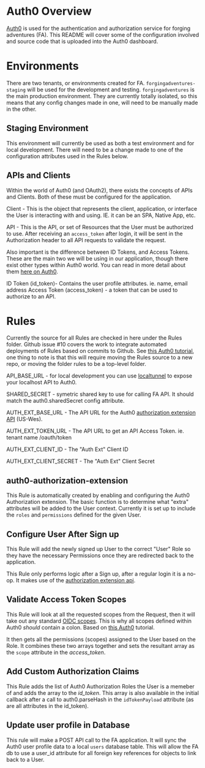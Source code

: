 # Auth0 Overview

[Auth0](https://auth0.com/) is used for the authentication and authorization service for forging adventures (FA). This README will cover some of the configuration involved and source code that is uploaded into the Auth0 dashboard. 

# Environments

There are two tenants, or environments created for FA. `forgingadventures-staging` will be used for the development and testing. `forgingadventures` is the main production environment. They are currently totally isolated, so this means that any config changes made in one, will need to be manually made in the other. 

## Staging Environment

This environment will currently be used as both a test environment and for local development. There will need to be a change made to one of the configuration attributes used in the Rules below. 

## APIs and Clients

Within the world of Auth0 (and OAuth2), there exists the concepts of APIs and Clients. Both of these must be configured for the application. 

Client - This is the object that represents the client, application, or interface the User is interacting with and using. IE. it can be an SPA, Native App, etc. 

API - This is the API, or set of Resources that the User must be authorized to use. After receiving an `access_token` after login, it will be sent in the Authorization header to all API requests to validate the request. 

Also important is the difference between ID Tokens, and Access Tokens. These are the main two we will be using in our application, though there exist other types within Auth0 world. You can read in more detail about them [here on Auth0](https://auth0.com/docs/tokens).

ID Token (id_token)- Contains the user profile attributes. ie. name, email address
Access Token (access_token) - a token that can be used to authorize to an API.

# Rules

Currently the source for all Rules are checked in here under the Rules folder. 
Github issue #10 covers the work to integrate automated deployments of Rules based on commits to Github. See [this Auth0 tutorial](https://auth0.com/docs/extensions/github-deploy), one thing to note is that this will require moving the Rules source to a new repo, or moving the folder rules to be a top-level folder.

API_BASE_URL - for local development you can use [localtunnel](https://localtunnel.github.io/www/) to expose your localhost API to Auth0. 

SHARED_SECRET - symetric shared key to use for calling FA API. It should match the auth0.sharedSecret config attribute.

AUTH_EXT_BASE_URL - The API URL for the Auth0 [authorization extension API](https://auth0.com/docs/api/authorization-extension?http#find-your-extension-url) (US-Wes).

AUTH_EXT_TOKEN_URL - The API URL to get an API Access Token. ie. tenant name /oauth/token

AUTH_EXT_CLIENT_ID - The "Auth Ext" Client ID

AUTH_EXT_CLIENT_SECRET - The "Auth Ext" Client Secret

## auth0-authorization-extension

This Rule is automatically created by enabling and configuring the Auth0 Authorization extension. The basic function is to determine what "extra" attributes will be added to the User context. Currently it is set up to include the `roles` and `permissions` defined for the given User.

## Configure User After Sign up

This Rule will add the newly signed up User to the correct "User" Role so they have the necessary Permissions once they are redirected back to the application. 

This Rule only performs logic after a Sign up, after a regular login it is a no-op. It makes use of the [authorization extension api](https://auth0.com/docs/api/authorization-extension?http#find-your-extension-url).

## Validate Access Token Scopes

This Rule will look at all the requested scopes from the Request, then it will take out any standard [OIDC scopes](http://openid.net/specs/openid-connect-core-1_0.html#ScopeClaims). This is why all scopes defined within Auth0 *should* contain a colon. Based on [this Auth0](https://auth0.com/docs/architecture-scenarios/application/spa-api/part-2#create-a-rule-to-validate-token-scopes) tutorial.

It then gets all the permissions (scopes) assigned to the User based on the Role. It combines these two arrays together and sets the resultant array as the `scope` attribute in the *access_token*. 

## Add Custom Authorization Claims

This Rule adds the list of Auth0 Authorization Roles the User is a memeber of and adds the array to the *id_token*. This array is also available in the initial callback after a call to auth0.parseHash in the `idTokenPayload` attribute (as are all attributes in the id_token). 

## Update user profile in Database

This rule will make a POST API call to the FA application. It will sync the Auth0 user profile data to a local `users` database table. This will allow the FA db to use a user_id attribute for all foreign key references for objects to link back to a User. 
